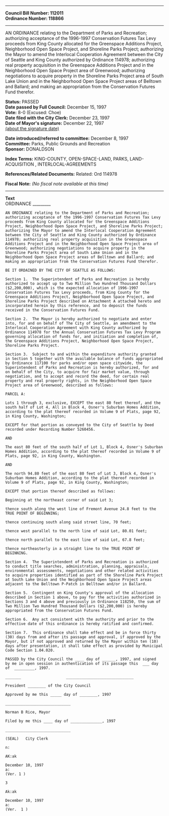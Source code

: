 * * * * *  
  
**Council Bill Number: [](#h0)[](#h2)112011**   
**Ordinance Number: 118866**  
  
* * * * *  
  
AN ORDINANCE relating to the Department of Parks and Recreation; authorizing acceptance of the 1996-1997 Conservation Futures Tax Levy proceeds from King County allocated for the Greenspace Additions Project, Neighborhood Open Space Project, and Shoreline Parks Project; authorizing the Mayor to amend the Interlocal Cooperation Agreement between the City of Seattle and King County authorized by Ordinance 114978; authorizing real property acquisition in the Greenspace Additions Project and in the Neighborhood Open Space Project area of Greenwood; authorizing negotiations to acquire property in the Shoreline Parks Project area of South Lake Union and in the Neighborhood Open Space Project areas of Belltown and Ballard; and making an appropriation from the Conservation Futures Fund therefor.  
  
**Status:** PASSED   
**Date passed by Full Council:** December 15, 1997   
**Vote:** 8-0 (Excused: Choe)   
**Date filed with the City Clerk:** December 23, 1997   
**Date of Mayor's signature:** December 22, 1997   
[(about the signature date)](/~public/approvaldate.htm)   
  
  
**Date introduced/referred to committee:** December 8, 1997   
**Committee:** Parks, Public Grounds and Recreation   
**Sponsor:** DONALDSON   
  
**Index Terms:** KING-COUNTY, OPEN-SPACE-LAND, PARKS, LAND-ACQUISITION , INTERLOCAL-AGREEMENTS  
  
**References/Related Documents:** Related: Ord 114978  
  
**Fiscal Note:** *(No fiscal note available at this time)*  
  
* * * * *  
  
**Text**  
    ORDINANCE _________  
  
    AN ORDINANCE relating to the Department of Parks and Recreation;  
    authorizing acceptance of the 1996-1997 Conservation Futures Tax Levy  
    proceeds from King County allocated for the Greenspace Additions  
    Project, Neighborhood Open Space Project, and Shoreline Parks Project;  
    authorizing the Mayor to amend the Interlocal Cooperation Agreement  
    between the City of Seattle and King County authorized by Ordinance  
    114978; authorizing real property acquisition in the Greenspace  
    Additions Project and in the Neighborhood Open Space Project area of  
    Greenwood; authorizing negotiations to acquire property in the  
    Shoreline Parks Project area of South Lake Union and in the  
    Neighborhood Open Space Project areas of Belltown and Ballard; and  
    making an appropriation from the Conservation Futures Fund therefor.  
  
    BE IT ORDAINED BY THE CITY OF SEATTLE AS FOLLOWS:  
  
    Section 1.  The Superintendent of Parks and Recreation is hereby  
    authorized to accept up to Two Million Two Hundred Thousand Dollars  
    ($2,200,000), which is the expected allocation of 1996-1997  
    Conservation Futures Tax Levy proceeds, from King County for the  
    Greenspace Additions Project, Neighborhood Open Space Project, and  
    Shoreline Parks Project described on Attachment A attached hereto and  
    incorporated herein by this reference, and to deposit the funds  
    received in the Conservation Futures Fund.  
  
    Section 2.  The Mayor is hereby authorized to negotiate and enter  
    into, for and on behalf of The City of Seattle, an amendment to the  
    Interlocal Cooperation Agreement with King County authorized by  
    Ordinance 114978 for the Annual Conservation Futures Tax Levy Program  
    governing allocation of funds for, and initiation and completion of,  
    the Greenspace Additions Project, Neighborhood Open Space Project,  
    Shoreline Parks Project.  
  
    Section 3.  Subject to and within the expenditure authority granted  
    in Section 5 together with the available balance of funds appropriated  
    by Ordinance 117100 for parks and/or open space citywide, the  
    Superintendent of Parks and Recreation is hereby authorized, for and  
    on behalf of the City, to acquire for fair market value, through  
    negotiation, and to accept and record the deed, for certain real  
    property and real property rights, in the Neighborhood Open Space  
    Project area of Greenwood, described as follows:  
  
    PARCEL A:  
  
    Lots 1 through 3, exclusive, EXCEPT the east 80 feet thereof, and the  
    south half of Lot 4, All in Block 4, Osner's Suburban Homes Addition,  
    according to the plat thereof recorded in Volume 9 of Plats, page 92,  
    in King County, Washington;  
  
    EXCEPT for that portion as conveyed to the City of Seattle by Deed  
    recorded under Recording Number 5260456.  
  
    AND  
  
    The east 80 feet of the south half of Lot 1, Block 4, Osner's Suburban  
    Homes Addition, according to the plat thereof recorded in Volume 9 of  
    Plats, page 92, in King County, Washington.  
  
    AND  
  
    The north 94.80 feet of the east 80 feet of Lot 3, Block 4, Osner's  
    Suburban Homes Addition, according to the plat thereof recorded in  
    Volume 9 of Plats, page 92, in King County, Washington;  
  
    EXCEPT that portion thereof described as follows:  
  
    Beginning at the northeast corner of said Lot 3;  
  
    thence south along the west line of Fremont Avenue 24.8 feet to the  
    TRUE POINT OF BEGINNING;  
  
    thence continuing south along said street line, 70 feet;  
  
    thence west parallel to the north line of said Lot, 80.01 feet;  
  
    thence north parallel to the east line of said Lot, 67.8 feet;  
  
    thence northeasterly in a straight line to the TRUE POINT OF  
    BEGINNING.  
  
    Section 4.  The Superintendent of Parks and Recreation is authorized  
    to conduct title searches, administration, planning, appraisals,  
    environmental assessments, negotiations and other related activities  
    to acquire properties identified as part of the Shoreline Park Project  
    at South Lake Union and the Neighborhood Open Space Project areas  
    adjacent to the Belltown P-Patch in Belltown and/or in Ballard.  
  
    Section 5.  Contingent on King County's approval of the allocation  
    described in Section 1 above, to pay for the activities authorized in  
    Sections 3 and 4 above and previously in Ordinance 118250, the sum of  
    Two Million Two Hundred Thousand Dollars ($2,200,000) is hereby  
    appropriated from the Conservation Futures Fund.  
  
    Section 6.  Any act consistent with the authority and prior to the  
    effective date of this ordinance is hereby ratified and confirmed.  
  
    Section 7.  This ordinance shall take effect and be in force thirty  
    (30) days from and after its passage and approval, if approved by the  
    Mayor, but if not approved and returned by the Mayor within ten (10)  
    days after presentation, it shall take effect as provided by Municipal  
    Code Section 1.04.020.  
  
    PASSED by the City Council the ____ day of ______, 1997, and signed  
    by me in open session in authentication of its passage this  ___ day  
    of  _________, 1997.  
  
    _______                    ______________________________  
  
    President ________ of the City Council  
  
    Approved by me this _____ day of ________, 1997  
  
    _____________________________  
  
    Norman B Rice, Mayor  
  
    Filed by me this ____ day of ______________, 1997  
  
    _____________________________  
  
    (SEAL)   City Clerk  
  
    n:  
  
    AK:ak  
  
    December 10, 1997  
    a:  
    (Ver. 1 )  
  
    3  
  
    Ak:ak  
  
    December 10, 1997  
    a:  
    (Ver.  1 )  
